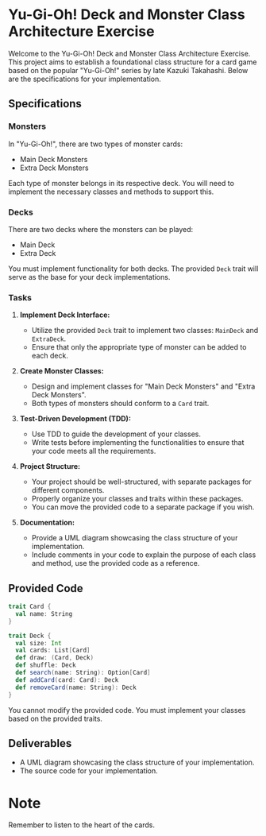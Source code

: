 # Yu-Gi-Oh! Deck and Monster Class Architecture Exercise

Welcome to the Yu-Gi-Oh! Deck and Monster Class Architecture Exercise. This project aims to establish a foundational 
class structure for a card game based on the popular "Yu-Gi-Oh!" series by late Kazuki Takahashi. Below are the
specifications for your implementation.

## Specifications

### Monsters

In "Yu-Gi-Oh!", there are two types of monster cards:

- Main Deck Monsters
- Extra Deck Monsters

Each type of monster belongs in its respective deck. You will need to implement the necessary classes and methods to
support this.

### Decks

There are two decks where the monsters can be played:

- Main Deck
- Extra Deck

You must implement functionality for both decks. The provided `Deck` trait will serve as the base for your deck
implementations.

### Tasks

1. **Implement Deck Interface:**
    - Utilize the provided `Deck` trait to implement two classes: `MainDeck` and `ExtraDeck`.
    - Ensure that only the appropriate type of monster can be added to each deck.

2. **Create Monster Classes:**
    - Design and implement classes for "Main Deck Monsters" and "Extra Deck Monsters".
    - Both types of monsters should conform to a `Card` trait.

3. **Test-Driven Development (TDD):**
    - Use TDD to guide the development of your classes.
    - Write tests before implementing the functionalities to ensure that your code meets all the requirements.

4. **Project Structure:**
    - Your project should be well-structured, with separate packages for different components.
    - Properly organize your classes and traits within these packages.
    - You can move the provided code to a separate package if you wish.

5. **Documentation:**
   - Provide a UML diagram showcasing the class structure of your implementation.
   - Include comments in your code to explain the purpose of each class and method, use the provided code as a
     reference.
    
## Provided Code

```scala
trait Card {
  val name: String
}

trait Deck {
  val size: Int
  val cards: List[Card]
  def draw: (Card, Deck)
  def shuffle: Deck
  def search(name: String): Option[Card]
  def addCard(card: Card): Deck
  def removeCard(name: String): Deck
}
```

You cannot modify the provided code. You must implement your classes based on the provided traits.

## Deliverables

- A UML diagram showcasing the class structure of your implementation.
- The source code for your implementation.

# Note

Remember to listen to the heart of the cards.